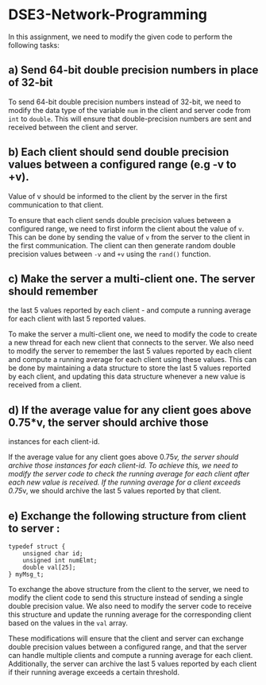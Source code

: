 # DSE3-Network-Programming

In this assignment, we need to modify the given code to perform the following tasks:

## a) Send 64-bit double precision numbers in place of 32-bit

To send 64-bit double precision numbers instead of 32-bit, we need to modify the data type of the variable `num` in the client and server code from `int` to `double`. This will ensure that double-precision numbers are sent and received between the client and server.

## b) Each client should send double precision values between a configured range (e.g -v to +v). 
Value of v should be informed to the client by the server in the first communication to
that client.

To ensure that each client sends double precision values between a configured range, we need to first inform the client about the value of `v`. This can be done by sending the value of `v` from the server to the client in the first communication. The client can then generate random double precision values between `-v` and `+v` using the `rand()` function.

## c) Make the server a multi-client one. The server should remember
the last 5 values reported by each client - and compute a running 
average for each client with last 5 reported values.

To make the server a multi-client one, we need to modify the code to create a new thread for each new client that connects to the server. We also need to modify the server to remember the last 5 values reported by each client and compute a running average for each client using these values. This can be done by maintaining a data structure to store the last 5 values reported by each client, and updating this data structure whenever a new value is received from a client.

## d) If the average value for any client goes above 0.75*v, the server should archive those
instances for each client-id.

If the average value for any client goes above 0.75*v, the server should archive those instances for each client-id. To achieve this, we need to modify the server code to check the running average for each client after each new value is received. If the running average for a client exceeds 0.75*v, we should archive the last 5 values reported by that client.

## e) Exchange the following structure from client to server :
    typedef struct {
        unsigned char id;
        unsigned int numElmt;
        double val[25];
    } myMsg_t;

To exchange the above structure from the client to the server, we need to modify the client code to send this structure instead of sending a single double precision value. We also need to modify the server code to receive this structure and update the running average for the corresponding client based on the values in the `val` array.

These modifications will ensure that the client and server can exchange double precision values between a configured range, and that the server can handle multiple clients and compute a running average for each client. Additionally, the server can archive the last 5 values reported by each client if their running average exceeds a certain threshold.